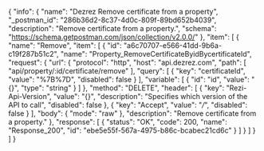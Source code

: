 {
  "info": {
    "name": "Dezrez Remove certificate from a property",
    "_postman_id": "286b36d2-8c37-4d0c-809f-89bd652b4039",
    "description": "Remove certificate from a property.",
    "schema": "https://schema.getpostman.com/json/collection/v2.0.0/"
  },
  "item": [
    {
      "name": "Remove",
      "item": [
        {
          "id": "a6c70707-e566-41dd-9b6a-c19f287b51c2",
          "name": "Property_RemoveCertificateByidBycertificateId",
          "request": {
            "url": {
              "protocol": "http",
              "host": "api.dezrez.com",
              "path": [
                "api/property/:id/certificate/remove"
              ],
              "query": [
                {
                  "key": "certificateId",
                  "value": "%7B%7D",
                  "disabled": false
                }
              ],
              "variable": [
                {
                  "id": "id",
                  "value": "{}",
                  "type": "string"
                }
              ]
            },
            "method": "DELETE",
            "header": [
              {
                "key": "Rezi-Api-Version",
                "value": "{}",
                "description": "Specifies which version of the API to call",
                "disabled": false
              },
              {
                "key": "Accept",
                "value": "*/*",
                "disabled": false
              }
            ],
            "body": {
              "mode": "raw"
            },
            "description": "Remove certificate from a property."
          },
          "response": [
            {
              "status": "OK",
              "code": 200,
              "name": "Response_200",
              "id": "ebe5e55f-567a-4975-b86c-bcabec21cd6c"
            }
          ]
        }
      ]
    }
  ]
}